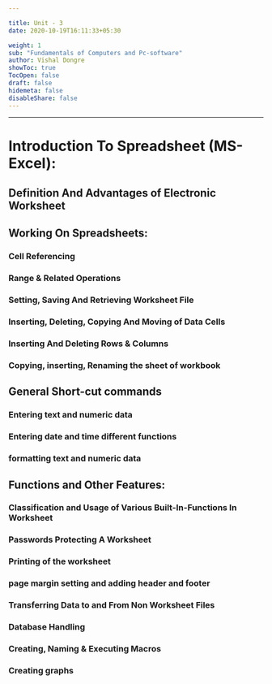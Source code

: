 ```yaml
---

title: Unit - 3
date: 2020-10-19T16:11:33+05:30

weight: 1
sub: "Fundamentals of Computers and Pc-software"
author: Vishal Dongre
showToc: true
TocOpen: false
draft: false
hidemeta: false
disableShare: false
---
```



 
---

# Introduction To Spreadsheet (MS-Excel): 
## Definition And Advantages of Electronic Worksheet
## Working On Spreadsheets:
### Cell Referencing
### Range & Related Operations
### Setting, Saving And Retrieving Worksheet File
### Inserting, Deleting, Copying And Moving of Data Cells
### Inserting And Deleting Rows & Columns
### Copying, inserting, Renaming the sheet of workbook


## General Short-cut commands
### Entering text and numeric data
### Entering date and time different functions
### formatting text and numeric data

## Functions and Other Features: 
### Classification and Usage of Various Built-In-Functions In Worksheet
### Passwords Protecting A Worksheet 
### Printing of the worksheet
### page margin setting and adding header and footer
### Transferring Data to and From Non Worksheet Files
### Database Handling 
### Creating, Naming & Executing Macros
### Creating graphs

